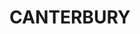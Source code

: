 ---
lastmod: '2025-04-06T06:05:20+00:00'
latitude: -33.910308
layout: suburb
longitude: 151.12086
postcode: '2193'
state: NSW
title: CANTERBURY
url: /nsw/canterbury/
---